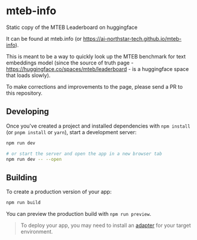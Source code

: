 # mteb-info

Static copy of the MTEB Leaderboard on huggingface

It can be found at mteb.info (or https://ai-northstar-tech.github.io/mteb-info).

This is meant to be a way to quickly look up the MTEB benchmark for text embeddings model (since the source of truth page - https://huggingface.co/spaces/mteb/leaderboard - is a huggingface space that loads slowly).

To make corrections and improvements to the page, please send a PR to this repository.

## Developing

Once you've created a project and installed dependencies with `npm install` (or `pnpm install` or `yarn`), start a development server:

```bash
npm run dev

# or start the server and open the app in a new browser tab
npm run dev -- --open
```

## Building

To create a production version of your app:

```bash
npm run build
```

You can preview the production build with `npm run preview`.

> To deploy your app, you may need to install an [adapter](https://kit.svelte.dev/docs/adapters) for your target environment.

